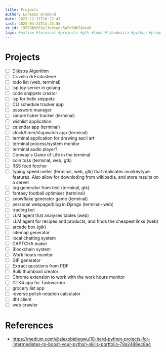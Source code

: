 ```yaml
---
title: Projects
author: Lorenzo Drumond
date: 2023-12-31T16:27:47
last: 2024-04-23T13:43:50
zk_id: 19578b9863e13e9ca8c5a5d8d0749ea5
tags: #native #terminal #projects #gtk #todo #libadwaita #python #programming #linux #web
---
```



# Projects
- [ ] Dijkstra Algorithm
- [ ] Crivello di Eratostene
- [ ] todo list (web, terminal)
- [ ] lsp toy server in golang
- [ ] code snippets creator
- [ ] lsp for helix snippets
- [ ] CLI schedule tracker app
- [ ] password manager
- [ ] simple ticker tracker (terminal)
- [ ] wishlist application
- [ ] calendar app (terminal)
- [ ] clock/timer/stopwatch app (terminal)
- [ ] terminal application for drawing ascii art
- [ ] terminal process/system monitor
- [ ] terminal audio player?
- [ ] Conway's Game of Life in the terminal
- [ ] coin toss (terminal, web, gtk)
- [ ] RSS feed fetcher
- [ ] typing speed meter (terminal, web, gtk) that replicates monkeytype features. Also allow for downloding from wikipedia, and store results on a server
- [ ] tag generator from text (terminal, gtk)
- [ ] fantasy football optimiser (terminal)
- [ ] snowflake generator game (terminal)
- [ ] personal webpage/blog in Django (terminal+web)
- [ ] trading bot
- [ ] LLM agent that analyses tables (web)
- [ ] LLM agent for recipes and products, and finds the cheapest links (web)
- [ ] arcade box (gtk)
- [ ] sitemap generator
- [ ] local chatting system
- [ ] CAPTCHA maker
- [ ] Blockchain system
- [ ] Work hours monitor
- [ ] GIF generator
- [ ] Extract questions from PDF
- [ ] Bulk thumbnail creator
- [ ] Chrome extension to work with the work hours monitor
- [ ] GTK4 app for Taskwarrior
- [ ] grocery list app
- [ ] reverse polish notation calculator
- [ ] dht client
- [ ] web crawler

# References
- https://medium.com/@alexobidiegwu/10-hard-python-projects-for-intermediates-to-boost-your-python-skills-portfolio-79a2488ec8a4

